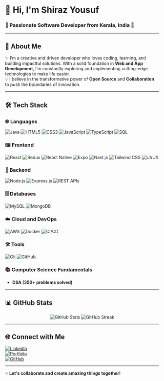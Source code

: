 # 👋 Hi, I'm **Shiraz Yousuf**  
### 🚀 Passionate Software Developer from Kerala, India 🌴  

---

## 📝 **About Me**  
✨ I’m a creative and driven developer who loves coding, learning, and building impactful solutions. With a solid foundation in **Web and App Development**, I’m constantly exploring and implementing cutting-edge technologies to make life easier.  
💡 I believe in the transformative power of **Open Source** and **Collaboration** to push the boundaries of innovation.

---

## 🛠️ **Tech Stack**

### 🌐 **Languages**
![Java](https://img.shields.io/badge/Java-%23ED8B00.svg?style=flat&logo=java&logoColor=white)
![HTML5](https://img.shields.io/badge/HTML5-%23E34F26.svg?style=flat&logo=html5&logoColor=white)
![CSS3](https://img.shields.io/badge/CSS3-%231572B6.svg?style=flat&logo=css3&logoColor=white)
![JavaScript](https://img.shields.io/badge/JavaScript-%23F7DF1E.svg?style=flat&logo=javascript&logoColor=black)
![TypeScript](https://img.shields.io/badge/TypeScript-%23007ACC.svg?style=flat&logo=typescript&logoColor=white)
![SQL](https://img.shields.io/badge/SQL-%2300f.svg?style=flat&logo=database&logoColor=white)

### 🖼️ **Frontend**
![React](https://img.shields.io/badge/React-%2361DAFB.svg?style=flat&logo=react&logoColor=black)
![Redux](https://img.shields.io/badge/Redux-%23764ABC.svg?style=flat&logo=redux&logoColor=white)
![React Native](https://img.shields.io/badge/React%20Native-%2361DAFB.svg?style=flat&logo=react&logoColor=black)
![Expo](https://img.shields.io/badge/Expo-%23000000.svg?style=flat&logo=expo&logoColor=white)
![Next.js](https://img.shields.io/badge/Next.js-%23000000.svg?style=flat&logo=nextdotjs&logoColor=white)
![Tailwind CSS](https://img.shields.io/badge/Tailwind%20CSS-%2338B2AC.svg?style=flat&logo=tailwind-css&logoColor=white)
![UI/UX](https://img.shields.io/badge/UI%2FUX-%234D4D4D.svg?style=flat&logoColor=white)

### 🔧 **Backend**
![Node.js](https://img.shields.io/badge/Node.js-%23339933.svg?style=flat&logo=node.js&logoColor=white)
![Express.js](https://img.shields.io/badge/Express.js-%23404D59.svg?style=flat&logo=express&logoColor=white)
![REST APIs](https://img.shields.io/badge/REST-APIs-blue)

### 🗄️ **Databases**
![MySQL](https://img.shields.io/badge/MySQL-%2300f.svg?style=flat&logo=mysql&logoColor=white)
![MongoDB](https://img.shields.io/badge/MongoDB-%234ea94b.svg?style=flat&logo=mongodb&logoColor=white)

### ☁️ **Cloud and DevOps**
![AWS](https://img.shields.io/badge/AWS-%23FF9900.svg?style=flat&logo=amazon-aws&logoColor=white)
![Docker](https://img.shields.io/badge/Docker-%232496ED.svg?style=flat&logo=docker&logoColor=white)
![CI/CD](https://img.shields.io/badge/CI%2FCD-%230077B5.svg?style=flat&logo=azure-pipelines&logoColor=white)

### 🛠️ **Tools**
![Git](https://img.shields.io/badge/Git-%23F05032.svg?style=flat&logo=git&logoColor=white)
![GitHub](https://img.shields.io/badge/GitHub-%23181717.svg?style=flat&logo=github&logoColor=white)

### 📚 **Computer Science Fundamentals**
- **DSA (350+ problems solved)**

---

## 📊 **GitHub Stats**

<p align="center">
  <img src="https://github-readme-stats.vercel.app/api?username=Shiraz-2022&show_icons=true&theme=radical" alt="GitHub Stats" />
  <img src="https://github-readme-streak-stats.herokuapp.com/?user=Shiraz-2022&theme=radical" alt="GitHub Streak" />
</p>

---

## 🌐 **Connect with Me**

[![LinkedIn](https://img.shields.io/badge/LinkedIn-%230077B5.svg?style=flat&logo=linkedin&logoColor=white)](https://www.linkedin.com/in/shiraz-yousuf-530832233/)  
[![Portfolio](https://img.shields.io/badge/Portfolio-%23171717.svg?style=flat&logo=netlify&logoColor=white)](https://shirazyousuf.com/)  
[![GitHub](https://img.shields.io/badge/GitHub-%23181717.svg?style=flat&logo=github&logoColor=white)](https://github.com/shiraz-yousuf)  

---

⭐ **Let's collaborate and create amazing things together!**
